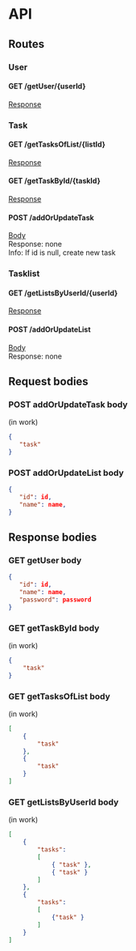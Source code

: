# API
## Routes

### User ###

#### GET /getUser/{userId} ####

[Response](#GET-getUser-body)

### Task ###

#### GET /getTasksOfList/{listId} ####

[Response](#GET-getTasksOfList-body)

#### GET /getTaskById/{taskId} ####

[Response](#GET-getTaskById-body)

#### POST /addOrUpdateTask ####

[Body](#POST-addOrUpdateTask-body)\
Response: none\
Info: If id is null, create new task

### Tasklist ###

#### GET /getListsByUserId/{userId} ####

[Response](#GET-getListsByUserId-body)

#### POST /addOrUpdateList ####

[Body](#POST-addOrUpdateList-body)\
Response: none

## Request bodies ##

### POST addOrUpdateTask body ###

(in work)

```json
{
   "task"
}
```

### POST addOrUpdateList body ###

```json
{
   "id": id,
   "name": name,
}
```

## Response bodies ##

### GET getUser body ###

```json
{
   "id": id,
   "name": name,
   "password": password
}
```

### GET getTaskById body ###
(in work)

```json
{
    "task"
}
```

### GET getTasksOfList body ###

(in work)

```json
[
    {
        "task"
    },
    {
        "task"
    }
]
```

### GET getListsByUserId body ###

(in work)

```json
[
    {
        "tasks":
        [
            { "task" },
            { "task" }
        ]
    },
    {
        "tasks":
        [
            {"task" }
        ]
    }
]
```
